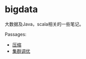 # bigdata
大数据及Java，scala相关的一些笔记。

Passages:

- [压缩](hadoop/docs/hdfs/压缩.md)
- [集群调优](hadoop/docs/hdfs/tune.md)
